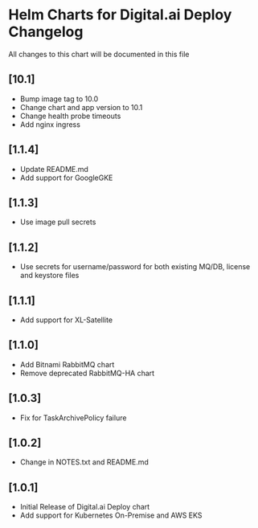 # Helm Charts for Digital.ai Deploy Changelog
All changes to this chart will be documented in this file

## [10.1]
* Bump image tag to 10.0
* Change chart and app version to 10.1
* Change health probe timeouts
* Add nginx ingress


## [1.1.4]
* Update README.md
* Add support for GoogleGKE

## [1.1.3]
* Use image pull secrets

## [1.1.2]
* Use secrets for username/password for both existing MQ/DB, license and keystore files

## [1.1.1]
* Add support for XL-Satellite

## [1.1.0]
* Add Bitnami RabbitMQ chart
* Remove deprecated RabbitMQ-HA chart

## [1.0.3]
* Fix for TaskArchivePolicy failure

## [1.0.2]
* Change in NOTES.txt and README.md

## [1.0.1]
* Initial Release of Digital.ai Deploy chart
* Add support for Kubernetes On-Premise and AWS EKS


